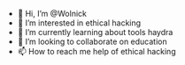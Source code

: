 - 👋 Hi, I’m @Wolnick
- 👀 I’m interested in ethical hacking
- 🌱 I’m currently learning about tools haydra
- 💞️ I’m looking to collaborate on education
- 📫 How to reach me help of ethical hacking

<!---
Wolnick/Wolnick is a ✨ special ✨ repository because its `README.md` (this file) appears on your GitHub profile.
You can click the Preview link to take a look at your changes.
--->
